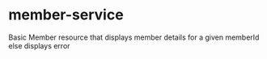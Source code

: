 # member-service
Basic Member resource that displays member details for a given memberId else displays error
